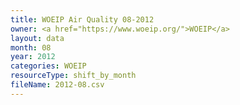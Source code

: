 ```yaml
---
title: WOEIP Air Quality 08-2012
owner: <a href="https://www.woeip.org/">WOEIP</a>
layout: data
month: 08
year: 2012
categories: WOEIP
resourceType: shift_by_month
fileName: 2012-08.csv
---
```

